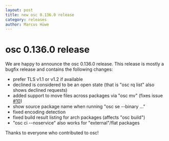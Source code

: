 ```yaml
---
layout: post
title: new osc 0.136.0 release
category: releases
author: Marcus Hüwe
---
```


osc 0.136.0 release
====================

We are happy to announce the osc 0.136.0 release. This release is mostly a bugfix release and contains
the following changes:

* prefer TLS v1.1 or v1.2 if available
* declined is considered to be an open state (that is "osc rq list" also shows declined requests)
* added support to move files across packages via "osc mv" (fixes issue [#10](https://github.com/openSUSE/osc/issues/10))
* show source package name when running "osc se --binary ..."
* fixed encoding detection
* fixed build result listing for arch packages (affects "osc build")
* "osc ci --noservice" also works for "external"/flat packages

Thanks to everyone who contributed to osc!
